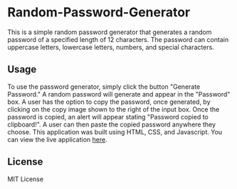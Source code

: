 # Random-Password-Generator

This is a simple random password generator that generates a random password of a specified length of 12 characters. The password can contain uppercase letters, lowercase letters, numbers, and special characters.

## Usage

To use the password generator, simply click the button "Generate Password." A random password will generate and appear in the "Password" box. A user has the option to copy the password, once generated, by clicking on the copy image shown to the right of the input box. Once the password is copied, an alert will appear stating "Password copied to clipboard!". A user can then paste the copied password anywhere they choose. This application was built using HTML, CSS, and Javascript. You can view the live application [here](https://random-password-generator-nine-kappa.vercel.app/).


## License

MIT License